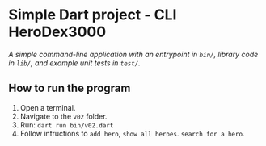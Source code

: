 # Simple Dart project - CLI HeroDex3000

*A simple command-line application with an entrypoint in `bin/`, library code in `lib/`, and example unit tests in `test/`.*

## How to run the program
1. Open a terminal.
2. Navigate to the `v02` folder.
3. Run:
   `dart run bin/v02.dart`
4. Follow intructions to `add hero`, `show all heroes`. `search for a hero`.